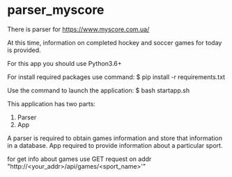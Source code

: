 # parser_myscore
There is parser for https://www.myscore.com.ua/

At this time, information on completed hockey and soccer games for today is provided.

For this app you should use Python3.6+

For install required packages use command:
$ pip install -r requirements.txt

Use the command to launch the application:
$ bash startapp.sh

This application has two parts:
1. Parser
2. App

A parser is required to obtain games information and store that information in a database.
App required to provide information about a particular sport.

for get info about games use GET request on addr "http://<your_addr>/api/games/<sport_name>'"
